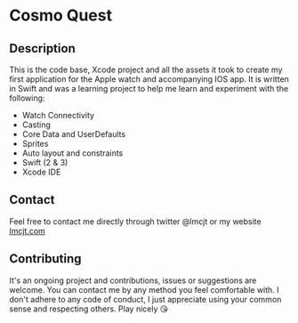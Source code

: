 # Cosmo Quest

## Description

This is the code base, Xcode project and all the assets it took to create my first application for the Apple watch and accompanying IOS app. It is written in Swift and was a learning project to help me learn and experiment with the following:

- Watch Connectivity
- Casting
- Core Data and UserDefaults
- Sprites
- Auto layout and constraints
- Swift (2 & 3)
- Xcode IDE

## Contact
Feel free to contact me directly through twitter @lmcjt or my website [lmcjt.com](http://lmcjt.com)

## Contributing
It's an ongoing project and contributions, issues or suggestions are welcome. You can contact me by any method you feel comfortable with. I don't adhere to any code of conduct, I just appreciate using your common sense and respecting others. Play nicely :kissing_heart:
